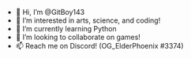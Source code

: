 - 👋 Hi, I’m @GitBoy143
- 👀 I’m interested in arts, science, and coding!
- 🌱 I’m currently learning Python
- 💞️ I’m looking to collaborate on games!
- 📫 Reach me on Discord! (OG_ElderPhoenix #3374)

<!---
GitBoy143/GitBoy143 is a ✨ special ✨ repository because its `README.md` (this file) appears on your GitHub profile.
You can click the Preview link to take a look at your changes.
--->
